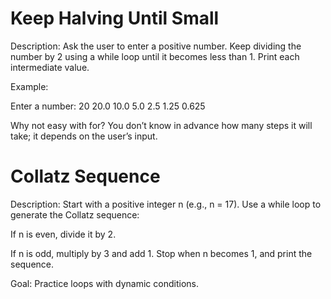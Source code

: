 # Keep Halving Until Small

Description:
Ask the user to enter a positive number. Keep dividing the number by 2 using a while loop until it becomes less than 1. Print each intermediate value.

Example:

Enter a number: 20
20.0
10.0
5.0
2.5
1.25
0.625


Why not easy with for?
You don’t know in advance how many steps it will take; it depends on the user’s input.




# Collatz Sequence

Description:
Start with a positive integer n (e.g., n = 17). Use a while loop to generate the Collatz sequence:

If n is even, divide it by 2.

If n is odd, multiply by 3 and add 1.
Stop when n becomes 1, and print the sequence.

Goal: Practice loops with dynamic conditions.
